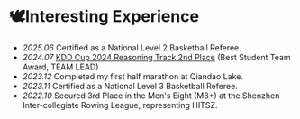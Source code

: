 # 🕊️Interesting Experience
- *2025.06* Certified as a National Level 2 Basketball Referee.
- *2024.07* [KDD Cup 2024 Reasoning Track 2nd Place](https://www.aicrowd.com/challenges/amazon-kdd-cup-2024-multi-task-online-shopping-challenge-for-llms/problems/amazon-kdd-cup-24-shopping-knowledge-reasoning)  (Best Student Team Award, TEAM LEAD)
- *2023.12* Completed my first half marathon at Qiandao Lake.
- *2023.11* Certified as a National Level 3 Basketball Referee.
- *2022.10* Secured 3rd Place in the Men's Eight (M8+) at the Shenzhen Inter-collegiate Rowing League, representing HITSZ.